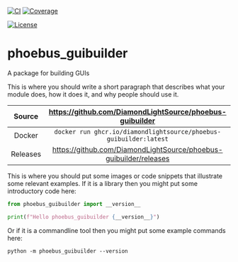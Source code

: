 [![CI](https://github.com/DiamondLightSource/phoebus-guibuilder/actions/workflows/ci.yml/badge.svg)](https://github.com/DiamondLightSource/phoebus-guibuilder/actions/workflows/ci.yml)
[![Coverage](https://codecov.io/gh/DiamondLightSource/phoebus-guibuilder/branch/main/graph/badge.svg)](https://codecov.io/gh/DiamondLightSource/phoebus-guibuilder)

[![License](https://img.shields.io/badge/License-Apache%202.0-blue.svg)](https://www.apache.org/licenses/LICENSE-2.0)

# phoebus_guibuilder

A package for building GUIs

This is where you should write a short paragraph that describes what your module does,
how it does it, and why people should use it.

Source          | <https://github.com/DiamondLightSource/phoebus-guibuilder>
:---:           | :---:
Docker          | `docker run ghcr.io/diamondlightsource/phoebus-guibuilder:latest`
Releases        | <https://github.com/DiamondLightSource/phoebus-guibuilder/releases>

This is where you should put some images or code snippets that illustrate
some relevant examples. If it is a library then you might put some
introductory code here:

```python
from phoebus_guibuilder import __version__

print(f"Hello phoebus_guibuilder {__version__}")
```

Or if it is a commandline tool then you might put some example commands here:

```
python -m phoebus_guibuilder --version
```
